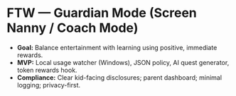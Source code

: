 ﻿# FTW — Guardian Mode (Screen Nanny / Coach Mode)

- **Goal:** Balance entertainment with learning using positive, immediate rewards.
- **MVP:** Local usage watcher (Windows), JSON policy, AI quest generator, token rewards hook.
- **Compliance:** Clear kid-facing disclosures; parent dashboard; minimal logging; privacy-first.
